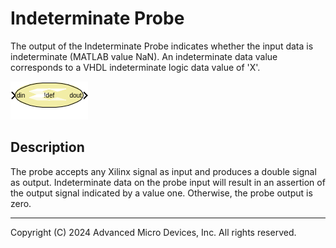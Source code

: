 # Indeterminate Probe

The output of the Indeterminate Probe indicates whether the input
data is indeterminate (MATLAB value NaN). An indeterminate data value
corresponds to a VHDL indeterminate logic data value of 'X'.

![](./Images/block.png)

## Description
The probe accepts any Xilinx signal as input and produces a double
signal as output. Indeterminate data on the probe input will result in
an assertion of the output signal indicated by a value one. Otherwise,
the probe output is zero.

--------------
Copyright (C) 2024 Advanced Micro Devices, Inc.
All rights reserved.
